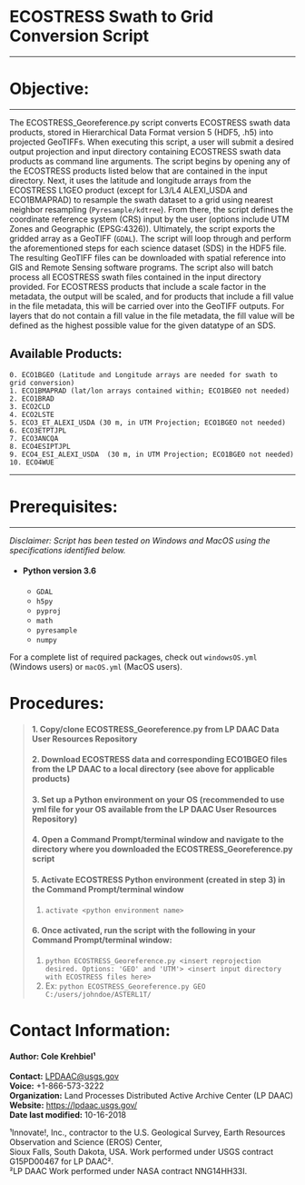 # ECOSTRESS Swath to Grid Conversion Script
---
# Objective:
---
The ECOSTRESS_Georeference.py script converts ECOSTRESS swath data products, stored in Hierarchical Data Format version 5 (HDF5, .h5) into projected GeoTIFFs. When executing this script, a user will submit a desired output projection and input directory containing ECOSTRESS swath data products as command line arguments. The script begins by opening any of the ECOSTRESS products listed below that are contained in the input directory. Next, it uses the latitude and longitude arrays from the ECOSTRESS L1GEO product (except for L3/L4 ALEXI_USDA and ECO1BMAPRAD) to resample the swath dataset to a grid using nearest neighbor resampling (`Pyresample/kdtree`). From there, the script defines the coordinate reference system (CRS) input by the user (options include UTM Zones and Geographic (EPSG:4326)). Ultimately, the script exports the gridded array as a GeoTIFF (`GDAL`). The script will loop through and perform the aforementioned steps for each science dataset (SDS) in the HDF5 file. The resulting GeoTIFF files can be downloaded with spatial reference into GIS and Remote Sensing software programs. The script also will batch process all ECOSTRESS swath files contained in the input directory provided. For ECOSTRESS products that include a scale factor in the metadata, the output will be scaled, and for products that include a fill value in the file metadata, this will be carried over into the GeoTIFF outputs. For layers that do not contain a fill value in the file metadata, the fill value will be defined as the highest possible value for the given datatype of an SDS.
## Available Products:
    0. ECO1BGEO (Latitude and Longitude arrays are needed for swath to grid conversion)
    1. ECO1BMAPRAD (lat/lon arrays contained within; ECO1BGEO not needed)  
    2. ECO1BRAD  
    3. ECO2CLD  
    4. ECO2LSTE  
    5. ECO3_ET_ALEXI_USDA (30 m, in UTM Projection; ECO1BGEO not needed)  
    6. ECO3ETPTJPL  
    7. ECO3ANCQA  
    8. ECO4ESIPTJPL  
    9. ECO4_ESI_ALEXI_USDA  (30 m, in UTM Projection; ECO1BGEO not needed)  
    10. ECO4WUE
---
# Prerequisites:
---
*Disclaimer: Script has been tested on Windows and MacOS using the specifications identified below.*  
+ #### Python version 3.6  
  + `GDAL`
  + `h5py`
  + `pyproj`
  + `math`
  + `pyresample`
  + `numpy`      

For a complete list of required packages, check out `windowsOS.yml` (Windows users) or `macOS.yml` (MacOS users).
# Procedures:
> #### 1.	Copy/clone ECOSTRESS_Georeference.py from LP DAAC Data User Resources Repository  
> #### 2.	Download ECOSTRESS data and corresponding ECO1BGEO files from the LP DAAC to a local directory (see above for applicable products)  
> #### 3. Set up a Python environment on your OS (recommended to use yml file for your OS available from the LP DAAC User Resources Repository)
> #### 4.	Open a Command Prompt/terminal window and navigate to the directory where you downloaded the ECOSTRESS_Georeference.py script  
> #### 5.	Activate ECOSTRESS Python environment (created in step 3) in the Command Prompt/terminal window  
  > 1.  `activate <python environment name>`
> #### 6.	Once activated, run the script with the following in your Command Prompt/terminal window:
  > 1.  `python ECOSTRESS_Georeference.py <insert reprojection desired. Options: 'GEO' and 'UTM'> <insert input directory with ECOSTRESS files here>`
  > 2. Ex:   `python ECOSTRESS_Georeference.py GEO C:/users/johndoe/ASTERL1T/`
# Contact Information:
#### Author: Cole Krehbiel¹   
**Contact:** LPDAAC@usgs.gov  
**Voice:** +1-866-573-3222  
**Organization:** Land Processes Distributed Active Archive Center (LP DAAC)  
**Website:** https://lpdaac.usgs.gov/  
**Date last modified:** 10-16-2018  

¹Innovate!, Inc., contractor to the U.S. Geological Survey, Earth Resources Observation and Science (EROS) Center,  
 Sioux Falls, South Dakota, USA. Work performed under USGS contract G15PD00467 for LP DAAC².  
²LP DAAC Work performed under NASA contract NNG14HH33I.
